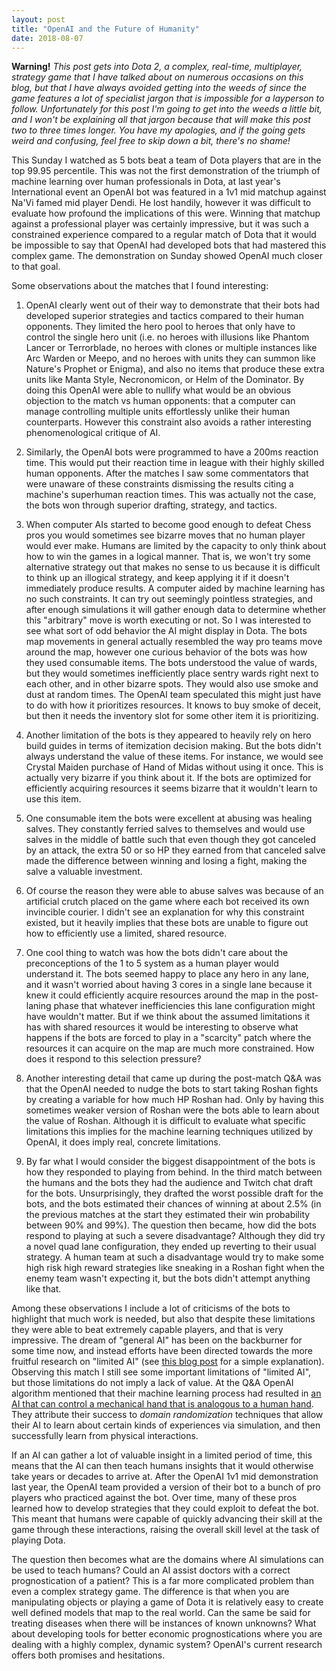 ```yaml
---
layout: post
title: "OpenAI and the Future of Humanity"
date: 2018-08-07
---
```


**Warning!** *This post gets into Dota 2, a complex, real-time, multiplayer, strategy game that I have talked about on numerous occasions on this blog, but that I have always avoided getting into the weeds of since the game features a lot of specialist jargon that is impossible for a layperson to follow. Unfortunately for this post I'm going to get into the weeds a little bit, and I won't be explaining all that jargon because that will make this post two to three times longer. You have my apologies, and if the going gets weird and confusing, feel free to skip down a bit, there's no shame!*

This Sunday I watched as 5 bots beat a team of Dota players that are in the top 99.95 percentile. This was not the first demonstration of the triumph of machine learning over human professionals in Dota, at last year's International event an OpenAI bot was featured in a 1v1 mid matchup against Na'Vi famed mid player Dendi. He lost handily, however it was difficult to evaluate how profound the implications of this were. Winning that matchup against a professional player was certainly impressive, but it was such a constrained experience compared to a regular match of Dota that it would be impossible to say that OpenAI had developed bots that had mastered this complex game. The demonstration on Sunday showed OpenAI much closer to that goal.

Some observations about the matches that I found interesting:

1. OpenAI clearly went out of their way to demonstrate that their bots had developed superior strategies and tactics compared to their human opponents. They limited the hero pool to heroes that only have to control the single hero unit (i.e. no heroes with illusions like Phantom Lancer or Terrorblade, no heroes with clones or multiple instances like Arc Warden or Meepo, and no heroes with units they can summon like Nature's Prophet or Enigma), and also no items that produce these extra units like Manta Style, Necronomicon, or Helm of the Dominator. By doing this OpenAI were able to nullify what would be an obvious objection to the match vs human opponents: that a computer can manage controlling multiple units effortlessly unlike their human counterparts. However this constraint also avoids a rather interesting phenomenological critique of AI.

2. Similarly, the OpenAI bots were programmed to have a 200ms reaction time. This would put their reaction time in league with their highly skilled human opponents. After the matches I saw some commentators that were unaware of these constraints dismissing the results citing a machine's superhuman reaction times. This was actually not the case, the bots won through superior drafting, strategy, and tactics.

3. When computer AIs started to become good enough to defeat Chess pros you would sometimes see bizarre moves that no human player would ever make. Humans are limited by the capacity to only think about how to win the games in a logical manner. That is, we won't try some alternative strategy out that makes no sense to us because it is difficult to think up an illogical strategy, and keep applying it if it doesn't immediately produce results. A computer aided by machine learning has no such constraints. It can try out seemingly pointless strategies, and after enough simulations it will gather enough data to determine whether this "arbitrary" move is worth executing or not. So I was interested to see what sort of odd behavior the AI might display in Dota. The bots map movements in general actually resembled the way pro teams move around the map, however one curious behavior of the bots was how they used consumable items. The bots understood the value of wards, but they would sometimes inefficiently place sentry wards right next to each other, and in other bizarre spots. They would also use smoke and dust at random times. The OpenAI team speculated this might just have to do with how it prioritizes resources. It knows to buy smoke of deceit, but then it needs the inventory slot for some other item it is prioritizing.

4. Another limitation of the bots is they appeared to heavily rely on hero build guides in terms of itemization decision making. But the bots didn't always understand the value of these items. For instance, we would see Crystal Maiden purchase of Hand of Midas without using it once. This is actually very bizarre if you think about it. If the bots are optimized for efficiently acquiring resources it seems bizarre that it wouldn't learn to use this item.

5. One consumable item the bots were excellent at abusing was healing salves. They constantly ferried salves to themselves and would use salves in the middle of battle such that even though they got canceled by an attack, the extra 50 or so HP they earned from that canceled salve made the difference between winning and losing a fight, making the salve a valuable investment.

6. Of course the reason they were able to abuse salves was because of an artificial crutch placed on the game where each bot received its own invincible courier. I didn't see an explanation for why this constraint existed, but it heavily implies that these bots are unable to figure out how to efficiently use a limited, shared resource.

7. One cool thing to watch was how the bots didn't care about the preconceptions of the 1 to 5 system as a human player would understand it. The bots seemed happy to place any hero in any lane, and it wasn't worried about having 3 cores in a single lane because it knew it could efficiently acquire resources around the map in the post-laning phase that whatever inefficiencies this lane configuration might have wouldn't matter. But if we think about the assumed limitations it has with shared resources it would be interesting to observe what happens if the bots are forced to play in a "scarcity" patch where the resources it can acquire on the map are much more constrained. How does it respond to this selection pressure?

8. Another interesting detail that came up during the post-match Q&A was that the OpenAI needed to nudge the bots to start taking Roshan fights by creating a variable for how much HP Roshan had. Only by having this sometimes weaker version of Roshan were the bots able to learn about the value of Roshan. Although it is difficult to evaluate what specific limitations this implies for the machine learning techniques utilized by OpenAI, it does imply real, concrete limitations.

9. By far what I would consider the biggest disappointment of the bots is how they responded to playing from behind. In the third match between the humans and the bots they had the audience and Twitch chat draft for the bots. Unsurprisingly, they drafted the worst possible draft for the bots, and the bots estimated their chances of winning at about 2.5% (in the previous matches at the start they estimated their win probability between 90% and 99%). The question then became, how did the bots respond to playing at such a severe disadvantage? Although they did try a novel quad lane configuration, they ended up reverting to their usual strategy. A human team at such a disadvantage would try to make some high risk high reward strategies like sneaking in a Roshan fight when the enemy team wasn't expecting it, but the bots didn't attempt anything like that.

Among these observations I include a lot of criticisms of the bots to highlight that much work is needed, but also that despite these limitations they were able to beat extremely capable players, and that is very impressive. The dream of "general AI" has been on the backburner for some time now, and instead efforts have been directed towards the more fruitful research on "limited AI" (see [this blog post](https://blogs.nvidia.com/blog/2016/07/29/whats-difference-artificial-intelligence-machine-learning-deep-learning-ai/) for a simple explanation). Observing this match I still see some important limitations of "limited AI", but those limitations do not imply a lack of value. At the Q&A OpenAI algorithm mentioned that their machine learning process had resulted in [an AI that can control a mechanical hand that is analogous to a human hand](https://blog.openai.com/learning-dexterity/). They attribute their success to *domain randomization* techniques that allow their AI to learn about certain kinds of experiences via simulation, and then successfully learn from physical interactions.

If an AI can gather a lot of valuable insight in a limited period of time, this means that the AI can then teach humans insights that it would otherwise take years or decades to arrive at. After the OpenAI 1v1 mid demonstration last year, the OpenAI team provided a version of their bot to a bunch of pro players who practiced against the bot. Over time, many of these pros learned how to develop strategies that they could exploit to defeat the bot. This meant that humans were capable of quickly advancing their skill at the game through these interactions, raising the overall skill level at the task of playing Dota.

The question then becomes what are the domains where AI simulations can be used to teach humans? Could an AI assist doctors with a correct prognostication of a patient? This is a far more complicated problem than even a complex strategy game. The difference is that when you are manipulating objects or playing a game of Dota it is relatively easy to create well defined models that map to the real world. Can the same be said for treating diseases when there will be instances of known unknowns? What about developing tools for better economic prognostications where you are dealing with a highly complex, dynamic system? OpenAI's current research offers both promises and hesitations.
